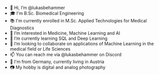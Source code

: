 - 👋 Hi, I’m @lukasbehammer
- 🎓 I'm B.Sc. Biomedical Engineering
- 📚 I'm currently enrolled in M.Sc. Applied Technologies for Medical Diagnostics
- 👀 I’m interested in Medicine, Machine Learning and AI
- 🌱 I’m currently learning SQL and Deep Learning
- 💞️ I’m looking to collaborate on applications of Machine Learning in the medical field or Life Sciences
- 📫 You can reach me via @lukasbehammer on Discord
- 📌 I'm from Germany, currently living in Austria
- 📷 My hobby is digital and analog photography

<!---
lukasbehammer/lukasbehammer is a ✨ special ✨ repository because its `README.md` (this file) appears on your GitHub profile.
You can click the Preview link to take a look at your changes.
--->
